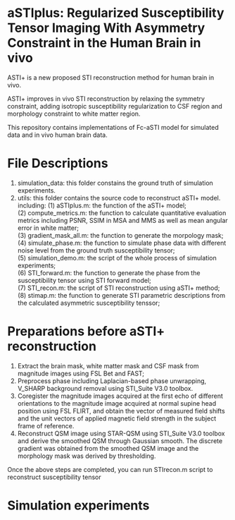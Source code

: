 # aSTIplus: Regularized Susceptibility Tensor Imaging With Asymmetry Constraint in the Human Brain in vivo
ASTI+ is a new proposed STI reconstruction method for human brain in vivo. 

ASTI+ improves in vivo STI reconstruction by relaxing the symmetry constraint, adding isotropic susceptibility regularization to CSF region and morphology constraint to white matter region.

This repository contains implementations of Fc-aSTI model for simulated data and in vivo human brain data.

# File Descriptions
1. simulation_data: this folder constains the ground truth of simulation experiments.
2. utils: this folder contains the source code to reconstruct aSTI+ model. including:
(1) aSTIplus.m: the function of the aSTI+ model;  
(2) compute_metrics.m: the function to calculate quantitative evaluation metrics including PSNR, SSIM in MSA and MMS as well as mean angular error in white matter;  
(3) gradient_mask_all.m: the function to generate the morpology mask;  
(4) simulate_phase.m: the function to simulate phase data with different noise level from the ground truth susceptibility tensor;  
(5) simulation_demo.m: the script of the whole process of simulation experiments;  
(6) STI_forward.m: the function to generate the phase from the susceptibility tensor using STI forward model;  
(7) STI_recon.m: the script of STI reconstruction using aSTI+ method;  
(8) stimap.m: the function to generate STI parametric descriptions from the calculated asymmetric susceptibility tenssor;  

# Preparations before aSTI+ reconstruction
1. Extract the brain mask, white matter mask and CSF mask from magnitude images using FSL Bet and FAST;
2. Preprocess phase including Laplacian-based phase unwrapping, V_SHARP background removal using STI_Suite V3.0 toolbox.
3. Coregister the magnitude images acquired at the first echo of different orientations to the magnitude image acquired at normal supine head position using FSL FLIRT, and obtain the vector of measured field shifts and the unit vectors of applied magnetic field strength in the subject frame of reference.
4. Reconstruct QSM image using STAR-QSM using STI_Suite V3.0 toolbox and derive the smoothed QSM through Gaussian smooth. The discrete gradient was obtained from the smoothed QSM image and the morphology mask was derived by thresholding.

Once the above steps are completed, you can run STIrecon.m script to reconstruct susceptibility tensor

# Simulation experiments
